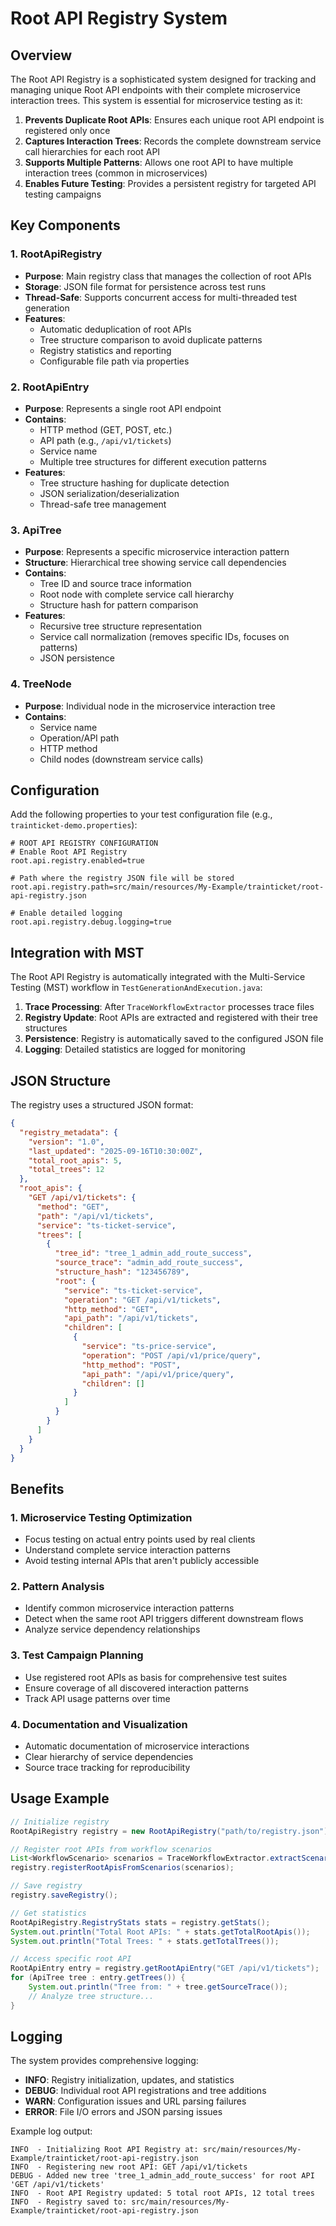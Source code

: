 # Root API Registry System

## Overview

The Root API Registry is a sophisticated system designed for tracking and managing unique Root API endpoints with their complete microservice interaction trees. This system is essential for microservice testing as it:

1. **Prevents Duplicate Root APIs**: Ensures each unique root API endpoint is registered only once
2. **Captures Interaction Trees**: Records the complete downstream service call hierarchies for each root API
3. **Supports Multiple Patterns**: Allows one root API to have multiple interaction trees (common in microservices)
4. **Enables Future Testing**: Provides a persistent registry for targeted API testing campaigns

## Key Components

### 1. RootApiRegistry
- **Purpose**: Main registry class that manages the collection of root APIs
- **Storage**: JSON file format for persistence across test runs
- **Thread-Safe**: Supports concurrent access for multi-threaded test generation
- **Features**:
  - Automatic deduplication of root APIs
  - Tree structure comparison to avoid duplicate patterns
  - Registry statistics and reporting
  - Configurable file path via properties

### 2. RootApiEntry
- **Purpose**: Represents a single root API endpoint
- **Contains**:
  - HTTP method (GET, POST, etc.)
  - API path (e.g., `/api/v1/tickets`)
  - Service name
  - Multiple tree structures for different execution patterns
- **Features**:
  - Tree structure hashing for duplicate detection
  - JSON serialization/deserialization
  - Thread-safe tree management

### 3. ApiTree
- **Purpose**: Represents a specific microservice interaction pattern
- **Structure**: Hierarchical tree showing service call dependencies
- **Contains**:
  - Tree ID and source trace information
  - Root node with complete service call hierarchy
  - Structure hash for pattern comparison
- **Features**:
  - Recursive tree structure representation
  - Service call normalization (removes specific IDs, focuses on patterns)
  - JSON persistence

### 4. TreeNode
- **Purpose**: Individual node in the microservice interaction tree
- **Contains**:
  - Service name
  - Operation/API path
  - HTTP method
  - Child nodes (downstream service calls)

## Configuration

Add the following properties to your test configuration file (e.g., `trainticket-demo.properties`):

```properties
# ROOT API REGISTRY CONFIGURATION
# Enable Root API Registry
root.api.registry.enabled=true

# Path where the registry JSON file will be stored
root.api.registry.path=src/main/resources/My-Example/trainticket/root-api-registry.json

# Enable detailed logging
root.api.registry.debug.logging=true
```

## Integration with MST

The Root API Registry is automatically integrated with the Multi-Service Testing (MST) workflow in `TestGenerationAndExecution.java`:

1. **Trace Processing**: After `TraceWorkflowExtractor` processes trace files
2. **Registry Update**: Root APIs are extracted and registered with their tree structures
3. **Persistence**: Registry is automatically saved to the configured JSON file
4. **Logging**: Detailed statistics are logged for monitoring

## JSON Structure

The registry uses a structured JSON format:

```json
{
  "registry_metadata": {
    "version": "1.0",
    "last_updated": "2025-09-16T10:30:00Z",
    "total_root_apis": 5,
    "total_trees": 12
  },
  "root_apis": {
    "GET /api/v1/tickets": {
      "method": "GET",
      "path": "/api/v1/tickets",
      "service": "ts-ticket-service",
      "trees": [
        {
          "tree_id": "tree_1_admin_add_route_success",
          "source_trace": "admin_add_route_success",
          "structure_hash": "123456789",
          "root": {
            "service": "ts-ticket-service",
            "operation": "GET /api/v1/tickets",
            "http_method": "GET",
            "api_path": "/api/v1/tickets",
            "children": [
              {
                "service": "ts-price-service",
                "operation": "POST /api/v1/price/query",
                "http_method": "POST",
                "api_path": "/api/v1/price/query",
                "children": []
              }
            ]
          }
        }
      ]
    }
  }
}
```

## Benefits

### 1. **Microservice Testing Optimization**
- Focus testing on actual entry points used by real clients
- Understand complete service interaction patterns
- Avoid testing internal APIs that aren't publicly accessible

### 2. **Pattern Analysis**
- Identify common microservice interaction patterns
- Detect when the same root API triggers different downstream flows
- Analyze service dependency relationships

### 3. **Test Campaign Planning**
- Use registered root APIs as basis for comprehensive test suites
- Ensure coverage of all discovered interaction patterns
- Track API usage patterns over time

### 4. **Documentation and Visualization**
- Automatic documentation of microservice interactions
- Clear hierarchy of service dependencies
- Source trace tracking for reproducibility

## Usage Example

```java
// Initialize registry
RootApiRegistry registry = new RootApiRegistry("path/to/registry.json");

// Register root APIs from workflow scenarios
List<WorkflowScenario> scenarios = TraceWorkflowExtractor.extractScenarios(traceDir);
registry.registerRootApisFromScenarios(scenarios);

// Save registry
registry.saveRegistry();

// Get statistics
RootApiRegistry.RegistryStats stats = registry.getStats();
System.out.println("Total Root APIs: " + stats.getTotalRootApis());
System.out.println("Total Trees: " + stats.getTotalTrees());

// Access specific root API
RootApiEntry entry = registry.getRootApiEntry("GET /api/v1/tickets");
for (ApiTree tree : entry.getTrees()) {
    System.out.println("Tree from: " + tree.getSourceTrace());
    // Analyze tree structure...
}
```

## Logging

The system provides comprehensive logging:

- **INFO**: Registry initialization, updates, and statistics
- **DEBUG**: Individual root API registrations and tree additions
- **WARN**: Configuration issues and URL parsing failures
- **ERROR**: File I/O errors and JSON parsing issues

Example log output:
```
INFO  - Initializing Root API Registry at: src/main/resources/My-Example/trainticket/root-api-registry.json
INFO  - Registering new root API: GET /api/v1/tickets
DEBUG - Added new tree 'tree_1_admin_add_route_success' for root API 'GET /api/v1/tickets'
INFO  - Root API Registry updated: 5 total root APIs, 12 total trees
INFO  - Registry saved to: src/main/resources/My-Example/trainticket/root-api-registry.json
```

